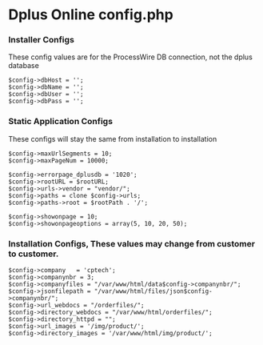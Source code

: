 # Dplus Online config.php

### Installer Configs
These config values are for the ProcessWire DB connection, not the dplus database

```
$config->dbHost = '';
$config->dbName = '';
$config->dbUser = '';
$config->dbPass = '';
```

### Static Application Configs
These configs will stay the same from installation to installation
```
$config->maxUrlSegments = 10;
$config->maxPageNum = 10000;

$config->errorpage_dplusdb = '1020';
$config->rootURL = $rootURL;
$config->urls->vendor = "vendor/";
$config->paths = clone $config->urls;
$config->paths->root = $rootPath . '/';

$config->showonpage = 10;
$config->showonpageoptions = array(5, 10, 20, 50);
```

### Installation Configs, These values may change from customer to customer.
```
$config->company   = 'cptech';
$config->companynbr = 3;
$config->companyfiles = "/var/www/html/data$config->companynbr/";
$config->jsonfilepath = "/var/www/html/files/json$config->companynbr/";
$config->url_webdocs = "/orderfiles/";
$config->directory_webdocs = "/var/www/html/orderfiles/";
$config->directory_httpd = "";
$config->url_images = '/img/product/';
$config->directory_images = '/var/www/html/img/product/';
```
